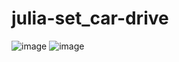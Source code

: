 # julia-set_car-drive

![image](https://github.com/erikborella/julia-set_car-drive/assets/27148919/c5c051da-3f8c-405b-8566-a4bc91b40aae)
![image](https://github.com/erikborella/julia-set_car-drive/assets/27148919/ec03591d-76e3-4744-bef1-1a9b762e4b5e)
